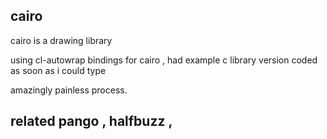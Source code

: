 
## cairo 

cairo is a drawing library

using cl-autowrap bindings for cairo , had example c library version coded as soon as i could type

amazingly painless process.

## related pango , halfbuzz , 



